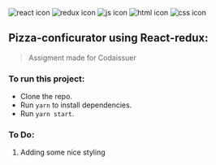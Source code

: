 ![react icon](https://github.com/Bramvanheuvelen/hangman_homework/blob/master/public/dev-icons/react.svg) 
![redux icon](https://github.com/Bramvanheuvelen/hangman_homework/blob/master/public/dev-icons/redux.svg) 
![js icon](https://github.com/Bramvanheuvelen/hangman_homework/blob/master/public/dev-icons/js.svg) 
![html icon](https://github.com/Bramvanheuvelen/hangman_homework/blob/master/public/dev-icons/html.svg) 
![css icon](https://github.com/Bramvanheuvelen/hangman_homework/blob/master/public/dev-icons/css.svg)

## Pizza-conficurator using React-redux:
> Assigment made for Codaissuer

### To run this project:
* Clone the repo.
* Run `yarn` to install dependencies.
* Run `yarn start`.

### To Do:
1. Adding some nice styling
